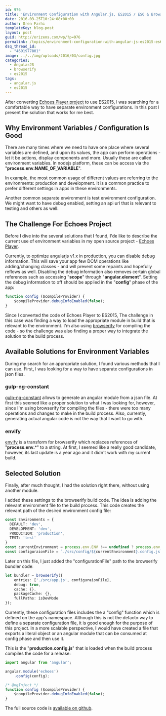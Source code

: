 ```yaml
---
id: 976
title: 'Environment Configuration with Angular.js, ES2015 / ES6 & Browserify'
date: 2016-03-25T10:24:08+00:00
author: Oren Farhi 
templateKey: blog-post
layout: post
guid: http://orizens.com/wp/?p=976
permalink: /topics/environment-configuration-with-angular-js-es2015-es6-browserify/
dsq_thread_id:
  - "4691977801"
image: ../../img/uploads/2016/03/config.jpg
categories:
  - AngularJS
  - browserify
  - es2015
tags:
  - angular.js
  - es2015
---
```

After converting <a href="http://github.com/orizens/echoes" target="_blank">Echoes Player project</a> to use ES2015, I was searching for a comfortable way to have separate environment configurations. In this post I present the solution that works for me best.

## <!--more-->Why Environment Variables / Configuration Is Good

There are many times where we need to have one place where several variables are defined, and upon its values, the app can perform operations - let it be actions, display components and more. Usually these are called environment variables. In nodejs platform, these can be access via the "**process.env.NAME\_OF\_VARIABLE**".

In example, the most common usage of different values are referring to the environments: production and development. It is a common practice to prefer different settings in apps in these environments.

Another common separate environment is test environment configuration. We might want to have debug enabled, setting an api url that is relevant to testing and others as well.

## The Challenge For Echoes Project

Before I dive into the several solutions that I found, I'de like to describe the current use of environment variables in my open source project - <a href="http://echotu.be" target="_blank">Echoes Player</a>.

Currently, to optimize angularjs v1.x in production, you can disable debug information. This will save your app few DOM operations like adding/changing classes - and will prevent some repaints and hopefully reflows as well. Disabling the debug information also removes certain global references such as accessing "**scope**" through "**angular.element**". Setting the debug information to off should be applied in the "**config**" phase of the app:

```typescript
function config ($compileProvider) {
	$compileProvider.debugInfoEnabled(false);
}
```

Since I converted the code of Echoes Player to ES2015, The challenge in this case was finding a way to load the appropriate module in build that is relevant to the environment. I'm also using <a href="http://browserify.org/" target="_blank">browserify</a> for compiling the code - so the challenge was also finding a proper way to integrate the solution to the build process.

## Available Solutions for Environment Variables

During my search for an appropriate solution, I found various methods that I can use. First, I was looking for a way to have separate configurations in json files.

### gulp-ng-constant

<a href="https://github.com/guzart/gulp-ng-constant" target="_blank">gulp-ng-constant</a> allows to generate an angular module from a json file. At first this seemed like a proper solution to what I was looking for, however, since I'm using browserify for compiling the files - there were too many operations and changes to make in the build process. Also, currently, generating actual angular code is not the way that I want to go with.

### envify

<a href="https://github.com/hughsk/envify" target="_blank">envify</a> is a transform for browserify which replaces references of "**process.env.***" to a string. At first, I seemed like a really good candidate, however, its last update is a year ago and it didn't work with my current build.

## Selected Solution

Finally, after much thought, I had the solution right there, without using another module.

I added these settings to the browserify build code. The idea is adding the relevant environment file to the build process. This code creates the relevant path of the desired environment config file:

```typescript
const Environments = {
  DEFAULT: 'dev',
  DEVELOPMENT: 'dev',
  PRODUCTION: 'production',
  TEST: 'test'
}
const currentEnvironment = process.env.ENV !== undefined ? process.env.ENV : Environments.DEFAULT;
const configuraionFile = `./src/config/${currentEnvironment}.config.js`;
```

Later on this file, I just added the "configurationFile" path to the browserify bundler code:

```typescript
let bundler = browserify({
    entries: ['./src/app.js', configuraionFile],
    debug: true,
    cache: {},
    packageCache: {},
    fullPaths: isDevMode
});
```

Currently, these configuration files includes the a "config" function which is defined on the app's namespace. Although this is not the defacto way to define a separate configuration file, it is good enough for the purpose of this project. In a more scalable perspective, I would have created a file that exports a literal object or an angular module that can be consumed at config phase and then use it.

This is the "**production.config.js**" that is loaded when the build process compiles the code for a release:

```typescript
import angular from 'angular';

angular.module('echoes')
    .config(config);

/* @ngInject */
function config ($compileProvider) {
	$compileProvider.debugInfoEnabled(false);
}
```

The full source code is <a href="http://github.com/orizens/echoes" target="_blank">available on github</a>.